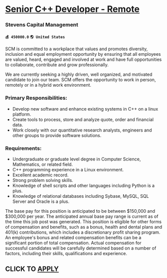 # [Senior C++ Developer - Remote](https://www.remotewlb.com/apply/senior-c-developer-remote-39494)  
### Stevens Capital Management  
#### `💰 450000.0` `🌎 United States`  

SCM is committed to a workplace that values and promotes diversity, inclusion and equal employment opportunity by ensuring that all employees are valued, heard, engaged and involved at work and have full opportunities to collaborate, contribute and grow professionally.

We are currently seeking a highly driven, well organized, and motivated candidate to join our team. SCM offers the opportunity to work in person, remotely or in a hybrid work environment.

### Primary Responsibilities:

  * Develop new software and enhance existing systems in C++ on a linux platform.
  * Create tools to process, store and analyze quote, order and financial data.
  * Work closely with our quantitative research analysts, engineers and other groups to provide software solutions.

### Requirements:

  * Undergraduate or graduate level degree in Computer Science, Mathematics, or related field.
  * C++ programming experience in a Linux environment.
  * Excellent academic record.
  * Strong problem solving skills.
  * Knowledge of shell scripts and other languages including Python is a plus.
  * Knowledge of relational databases including Sybase, MySQL, SQL Server and Oracle is a plus.

The base pay for this position is anticipated to be between $150,000 and $300,000 per year. The anticipated annual base pay range is current as of the time this job post was generated. This position is eligible for other forms of compensation and benefits, such as a bonus, health and dental plans and 401(k) contributions, which includes a discretionary profit sharing program. An employee's bonus and related compensation benefits can be a significant portion of total compensation. Actual compensation for successful candidates will be carefully determined based on a number of factors, including their skills, qualifications and experience.

  
## CLICK TO [APPLY](https://www.remotewlb.com/apply/senior-c-developer-remote-39494)

